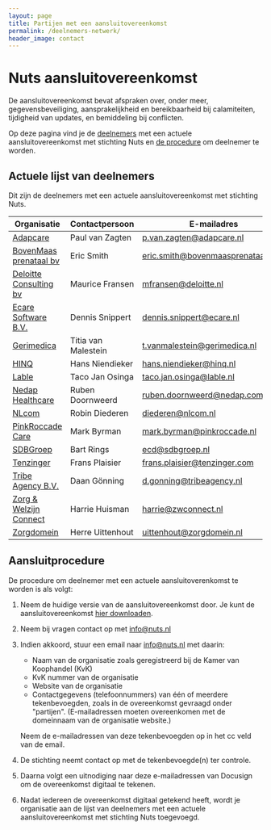```yaml
---
layout: page
title: Partijen met een aansluitovereenkomst
permalink: /deelnemers-netwerk/
header_image: contact
---
```


# Nuts aansluitovereenkomst

De aansluitovereenkomst bevat afspraken over, onder meer, gegevensbeveiliging, aansprakelijkheid en bereikbaarheid 
bij calamiteiten, tijdigheid van updates, en bemiddeling bij conflicten. 

Op deze pagina vind je de [deelnemers](#list) met een actuele aansluitovereenkomst met stichting Nuts en [de procedure](#procedure) om deelnemer te worden.

## <a name="list"></a>Actuele lijst van deelnemers

Dit zijn de deelnemers met een actuele aansluitovereenkomst met stichting Nuts.

<table class="font-inter">
    <thead>
        <tr>
            <th>Organisatie</th>
            <th>Contactpersoon</th>
            <th>E-mailadres</th>
        </tr>
    </thead>
    <tbody>
        <tr>
            <td><a href="https://www.adapcare.nl">Adapcare</a></td>
            <td>Paul van Zagten</td>
            <td><a href="mailto:p.van.zagten@adapcare.nl">p.van.zagten@adapcare.nl</a></td>
        </tr>
        <tr>
            <td><a href="https://bovenmaasprenataal.com/">BovenMaas prenataal bv</a></td>
            <td>Eric Smith</td>
            <td><a href="mailto:eric.smith@bovenmaasprenataal.com">eric.smith@bovenmaasprenataal.com</a></td>
        </tr>
        <tr>
            <td><a href="https://www2.deloitte.com/nl/nl/services/consulting-deloitte.html">Deloitte Consulting bv</a></td>
            <td>Maurice Fransen</td>
            <td><a href="mailto:mfransen@deloitte.nl">mfransen@deloitte.nl</a></td>
        </tr>
        <tr>
            <td><a href="https://ecare.nl">Ecare Software B.V.</a></td>
            <td>Dennis Snippert</td>
            <td><a href="mailto:dennis.snippert@ecare.nl">dennis.snippert@ecare.nl</a></td>
        </tr>
        <tr>
            <td><a href="https://www.gerimedica.nl">Gerimedica</a></td>
            <td>Titia van Malestein</td>
            <td><a href="mailto:t.vanmalestein@gerimedica.nl">t.vanmalestein@gerimedica.nl</a></td>
        </tr>
        <tr>
            <td><a href="https://hinq.nl/">HINQ</a></td>
            <td>Hans Niendieker</td>
            <td><a href="mailto:hans.niendieker@hinq.nl">hans.niendieker@hinq.nl</a></td>
        </tr>
        <tr>
            <td><a href="https://www.lable.nl">Lable</a></td>
            <td>Taco Jan Osinga</td>
            <td><a href="mailto:taco.jan.osinga@lable.nl">taco.jan.osinga@lable.nl</a></td>
        </tr>
        <tr>
            <td><a href="https://nedap-healthcare.com/">Nedap Healthcare</a></td>
            <td>Ruben Doornweerd</td>
            <td><a href="mailto:ruben.doornweerd@nedap.com">ruben.doornweerd@nedap.com</a></td>
        </tr>
        <tr>
            <td><a href="https://www.nlcom.nl/">NLcom</a></td>
            <td>Robin Diederen</td>
            <td><a href="mailto:diederen@nlcom.nl">diederen@nlcom.nl</a></td>
        </tr>
        <tr>
            <td><a href="https://www.pinkroccade-healthcare.nl/">PinkRoccade Care</a></td>
            <td>Mark Byrman</td>
            <td><a href="mailto:mark.byrman@pinkroccade.nl">mark.byrman@pinkroccade.nl</a></td>
        </tr>
        <tr>
            <td><a href="https://www.sdbgroep.nl">SDBGroep</a></td>
            <td>Bart Rings</td>
            <td><a href="mailto:ecd@sdbgroep.nl">ecd@sdbgroep.nl</a></td>
        </tr>
        <tr>
            <td><a href="https://tenzinger.com/">Tenzinger</a></td>
            <td>Frans Plaisier</td>
            <td><a href="mailto:frans.plaisier@tenzinger.com">frans.plaisier@tenzinger.com</a></td>
        </tr>
        <tr>
            <td><a href="https://tribeagency.nl/">Tribe Agency B.V.</a></td>
            <td>Daan Gönning</td>
            <td><a href="mailto:d.gonning@tribeagency.nl">d.gonning@tribeagency.nl</a></td>
        </tr>
        <tr>
            <td><a href="https://www.zwconnect.nl/">Zorg & Welzijn Connect</a></td>
            <td>Harrie Huisman</td>
            <td><a href="mailto:harrie@zwconnect.nl">harrie@zwconnect.nl</a></td>
        </tr>
        <tr>
            <td><a href="https://zorgdomein.com/">Zorgdomein</a></td>
            <td>Herre Uittenhout</td>
            <td><a href="mailto:uittenhout@zorgdomein.nl">uittenhout@zorgdomein.nl</a></td>
        </tr>
    </tbody>
</table>

## <a name="procedure"></a>Aansluitprocedure

De procedure om deelnemer met een actuele aansluitoverenkomst te worden is als volgt:

1. Neem de huidige versie van de aansluitovereenkomst door. Je kunt de aansluitovereenkomst [hier downloaden](/assets/downloads/aansluitovereenkomst-nuts.pdf).
2. Neem bij vragen contact op met [info@nuts.nl](mailto:info@nuts.nl)
3. Indien akkoord, stuur een email naar [info@nuts.nl](mailto:info@nuts.nl) met daarin: 
      * Naam van de organisatie zoals geregistreerd bij de Kamer van Koophandel (KvK)
      * KvK nummer van de organisatie
      * Website van de organisatie
      * Contactgegevens (telefoonnummers) van één of meerdere tekenbevoegden, zoals in de overeenkomst gevraagd onder "partijen". (E-mailadressen moeten overeenkomen met de domeinnaam van de organisatie website.)

   Neem de e-mailadressen van deze tekenbevoegden op in het cc veld van de email.
4. De stichting neemt contact op met de tekenbevoegde(n) ter controle.
5. Daarna volgt een uitnodiging naar deze e-mailadressen van Docusign om de overeenkomst digitaal te tekenen.
6. Nadat iedereen de overeenkomst digitaal getekend heeft, wordt je organisatie aan de lijst van deelnemers met een actuele aansluitovereenkomst met stichting Nuts toegevoegd.
